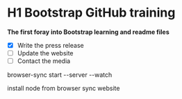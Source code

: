 # H1 Bootstrap GitHub training

**The first foray into Bootstrap learning and readme files**

	
- [x] Write the press release
- [ ] Update the website
- [ ] Contact the media

browser-sync start --server --watch

install node from browser sync website
